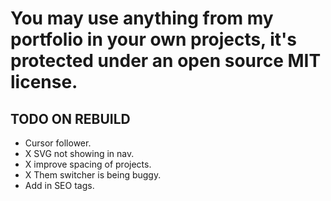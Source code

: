 # You may use anything from my portfolio in your own projects, it's protected under an open source MIT license.


## TODO ON REBUILD


- Cursor follower.
- X SVG not showing in nav.
- X improve spacing of projects.
- X Them switcher is being buggy.
- Add in SEO tags.